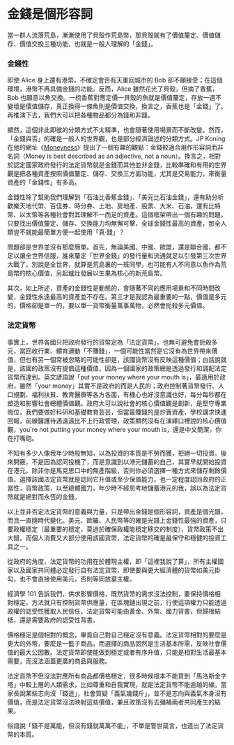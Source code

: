 # 金錢是個形容詞

當一群人流落荒島，漸漸使用了貝殼作荒島幣，那貝殼就有了價值釐定、價值儲存、價值交換三種功能，也就是一般人理解的「金錢」。

### 金錢性

即使 Alice 身上還有港幣，不確定會否有天重回城市的 Bob 卻不願接受；在這個環境，港幣不再具備金錢的功能。反而，Alice 雖然花光了貝殼，但摘了香蕉，Bob 也願意以魚交換。一梳香蕉對應定價一貝殼的魚就是價值釐定，存放一週不變壞是價值儲存，真正換得一條魚則是價值交換，換言之，香蕉也是「金錢」了。再推演下去，我們大可以把各種物品都分為錢和非錢。

顯然，這個非此即彼的分類方式不太精準，也會隨著使用場景而不斷改變。然而，「金錢與否」的確是一般人的世界觀，也是部分經濟論述的分類方式。JP Koning 在他的網址《[Moneyness](http://jpkoning.blogspot.com/2012/12/why-moneyness.html)》提出了一個有趣的觀點：金錢較適合用作形容詞而非名詞（Money is best described as an adjective, not a noun）。換言之，相對於認定國家政府發行的法定貨幣就是金錢而其他並非金錢，比較準確和有用的世界觀是把各種資產按照價值釐定、儲存、交換三方面功能，尤其是交易能力，來衡量資產的「金錢性」有多高。

金錢性除了幫助我們理解到「石油比香蕉金錢」、「美元比石油金錢」，還有助分析歡樂天地代幣、百佳券、時分券、土地、房地產、股票、大米、石油，還有比特幣、以太幣等各種社會對其理解不一而足的資產。這個框架帶出一個有趣的問題，只要找出價值釐定、儲存、交換能力均無懈可擊，全球金錢性最高的資產，那全人類豈不就能最簡單方便一起使用「真·錢」？

問題卻是世界並沒有那麼簡單。首先，無論美國、中國、歐盟，還是聯合國，都不足以讓全世界信服，誰來釐定「世界金錢」的發行量和流通就足以引發第三次世界大戰了。別說是全世界，就算是荒島裏的一班同學，也可能有人不同意以魚作為荒島幣的核心價值，另起爐灶發展以生果為核心的新荒島幣。

其次，如上所述，資產的金錢性是動態的，會隨著不同的應用場景和不同時間改變，金錢性永遠最高的資產並不存在。第三才是我認為最重要的一點，價值是多元的，價格卻是單一的，要以單一貨幣衡量萬事萬物，必然會扼殺多元價值。

### 法定貨幣

事實上，世界各國只把政府發行的貨幣定為「法定貨幣」，也無可避免會扼殺多元，當回收行業、體育運動「不賺錢」，一個可能性當然是它沒有為世界帶來價值，但也有另一個常被忽略的可能性卻是，該國貨幣沒有反映這種價值；白話說就是，該國的政策沒有提倡這種價值，因為一個國家的政策總是透過發行和調配法定貨幣而達到。英文諺語說「put your money where your mouth is」，最適用於政府，雖然「your money」其實不是政府的而是人民的；政府控制著貨幣發行、人口規劃、福利扶貧、教育醫療等各方各面，有機心也好沒意識也好，每分每秒都在塑造和影響社會總體價值觀。政府大可以說社會的核心價值觀是創新，是堅守專業崗位，我們要做好科研和基礎教育芸芸，但當最賺錢的是炒賣資產，學校講求快速回報，前線醫護待遇遠遠比不上行政管理，政策顯然沒有在演繹口裡說的核心價值觀，you're not putting your money where your mouth is，還是中文簡潔，你在打嘴砲。

不知有多少人像我年少時般無知，以為投資的本質是不勞而獲，拒絕一切投資。後來開竅，不是因為認同投機了，而是意識到以港元儲蓄的自己，其實早就開始投資在港元。除非你是馬克思口中的無產階級，否則你必須選擇一種方式來儲存剩餘價值，選擇該國法定貨幣就是認同它升值或至少保值能力，也一定程度認同政府的正當性，貨幣政策，以至總體國力。年少時不經思考地儲蓄港元的我，誤以為法定貨幣就是絕對而永恆的金錢。

以上並非否定法定貨幣的意義與力量，只是帶出金錢是個形容詞，資產是個光譜，而且一直隨時代變化。美元、歐羅、人民幣等的確是光譜上金錢性最強的資產，只要政權穩定（最重要的穩定，莫過於確保政權能穩定移交的制度），貨幣政策不出大錯，而個人消費又大部分使用該國貨幣，法定貨幣的確是最保守和穩健的投資工具之一。

從政府的角度，法定貨幣的功用在於體現主權，即「這裡我說了算」，所有主權國家以及國家共同體必定發行自有法定貨幣，即使要與更大經濟體的貨幣如美元掛勾，也不會直接使用美元，否則等同放棄主權。

經濟學 101 告訴我們，供求影響價格，既然貨幣的需求沒法控制，要保持價格相對穩定，方法就只有控制貨幣供應量，在區塊鏈出現之前，行使這項權力只能透過政權的認受性獲取人民信任，法定貨幣可能由黃金、外幣、國力背書，但歸根結柢，還是需要政府的認受性背書。

價格穩定是個相對的概念，畢竟自己對自己穩定沒有意義。法定貨幣相對的要麼是更大的外幣，要麼是一籃子商品，而選擇的商品固然是生活基本所需，反映社會價值的最大公因數。法定貨幣即使能做到穩定或者有序升值，只能是相對生活最基本需要，而沒法涵蓋更廣的商品與服務。

法定貨幣不但沒法對應所有商品都價格穩定，很多時候根本不能買到「馬洛斯金字塔」中較上層的人類需求，比如尊重和自我實現，就是法定貨幣不能逾越的線。當家長說某些志向沒「錢途」，社會質疑「義氣幾錢斤」，並不是志向與義氣本身沒有價值，而是法定貨幣沒法映射這些價值，兼且政策沒有去彌補兩者共同產生的結果。

俗語說「錢不是萬能，但沒有錢就萬萬不能」，不單是警世箴言，也道出了法定貨幣的本質。



